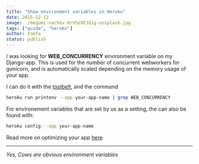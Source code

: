 ```yaml
---
title: "Show environment variables in Heroku"
date: 2015-12-12
image: ./megumi-nachev-8rVSeXEJG1g-unsplash.jpg
tags: ["guide", "heroku"]
author: tomfa
status: publish
---
```


I was looking for **WEB_CONCURRENCY** environment variable on my Django-app. This is used for the number of concurrent webworkers for gunicorn, and is automatically scaled depending on the memory usage of your app. 

I can do it with the [toolbelt](https://toolbelt.heroku.com/), and the command

```bash
heroku run printenv --app your-app-name | grep WEB_CONCURRENCY
```

For environement variables that are set by us as a setting, the can also be found 
with:

```bash
heroku config --app your-app-name
```

Read more on optimizing your app [here](https://devcenter.heroku.com/articles/optimizing-dyno-usage)

***

*Yes, Cows are obvious environment variables*